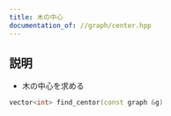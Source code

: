```yaml
---
title: 木の中心
documentation_of: //graph/center.hpp
---
```


## 説明

- 木の中心を求める

```cpp
vector<int> find_centor(const graph &g)
```
